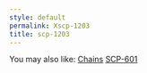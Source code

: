 ```yaml
---
style: default
permalink: Xscp-1203
title: scp-1203
---
```

You may also like:
[Chains](http://scp-wiki.net/chains)
[SCP-601](http://scp-wiki.net/scp-601)